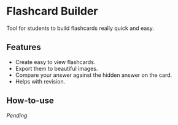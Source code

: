 # Flashcard Builder

Tool for students to build flashcards really quick and easy.

## Features

- Create easy to view flashcards.
- Export them to beautiful images.
- Compare your answer against the hidden answer on the card.
- Helps with revision.

## How-to-use

*Pending*